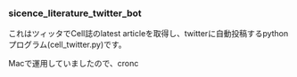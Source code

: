 ### sicence_literature_twitter_bot

これはツィッタでCell誌のlatest articleを取得し、twitterに自動投稿するpythonプログラム(cell_twitter.py)です。




Macで運用していましたので、cronc

